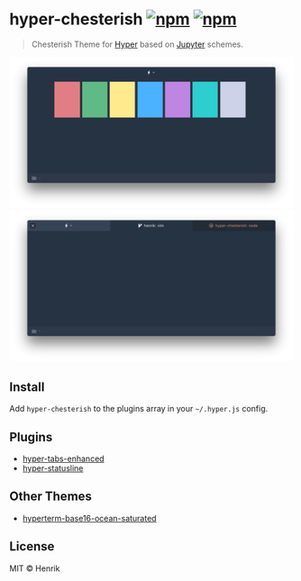 # hyper-chesterish  [![npm](https://img.shields.io/npm/v/hyper-chesterish.svg?maxAge=86400?style=flat-square)](https://www.npmjs.com/package/hyper-chesterish) [![npm](https://img.shields.io/npm/dm/hyper-chesterish.svg?maxAge=86400?style=flat-square)](https://www.npmjs.com/package/hyper-chesterish)

> Chesterish Theme for [Hyper](https://hyper.is) based on [Jupyter](https://github.com/dunovank/jupyter-themes) schemes.

![](screen.png)
![](screen_tabs.png)


## Install

Add `hyper-chesterish` to the plugins array in your `~/.hyper.js` config.


## Plugins

* [hyper-tabs-enhanced](https://github.com/henrikdahl/hyper-tabs-enhanced)
* [hyper-statusline](https://github.com/henrikdahl/hyper-statusline)


## Other Themes

* [hyperterm-base16-ocean-saturated](https://github.com/henrikdahl/hyperterm-base16-ocean-saturated)


## License

MIT © Henrik
